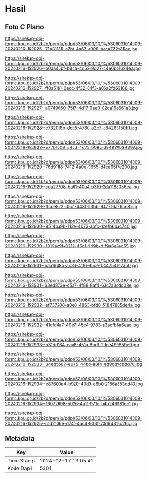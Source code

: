 # Hasil

## Foto C Plano

https://sirekap-obj-formc.kpu.go.id/2b2d/pemilu/pdpr/53/06/03/10/14/5306031014009-20240216-152925--71b31185-c7bf-4a67-a908-beca772e35ae.jpg

https://sirekap-obj-formc.kpu.go.id/2b2d/pemilu/pdpr/53/06/03/10/14/5306031014009-20240216-152926--b0aa45bf-b84a-4c52-9d27-c4e6bb1624ea.jpg

https://sirekap-obj-formc.kpu.go.id/2b2d/pemilu/pdpr/53/06/03/10/14/5306031014009-20240216-152927--ff8a51b1-0ecc-4f32-84f3-a86a2fd66186.jpg

https://sirekap-obj-formc.kpu.go.id/2b2d/pemilu/pdpr/53/06/03/10/14/5306031014009-20240216-152927--a0749060-75f7-4d17-9ae0-02ca19e661a3.jpg

https://sirekap-obj-formc.kpu.go.id/2b2d/pemilu/pdpr/53/06/03/10/14/5306031014009-20240216-152928--e732018b-dcb5-4780-a2c7-c84263150fff.jpg

https://sirekap-obj-formc.kpu.go.id/2b2d/pemilu/pdpr/53/06/03/10/14/5306031014009-20240216-152928--577b1006-a4cd-4d72-b08c-d54830b34396.jpg

https://sirekap-obj-formc.kpu.go.id/2b2d/pemilu/pdpr/53/06/03/10/14/5306031014009-20240216-152929--76d91ff8-7412-4a0e-9655-d4ea65f7e200.jpg

https://sirekap-obj-formc.kpu.go.id/2b2d/pemilu/pdpr/53/06/03/10/14/5306031014009-20240216-152929--cda27708-ba61-40a4-b3f0-2da1188056ea.jpg

https://sirekap-obj-formc.kpu.go.id/2b2d/pemilu/pdpr/53/06/03/10/14/5306031014009-20240216-152929--ffcce822-d5c1-443f-b3bb-947716a26cc8.jpg

https://sirekap-obj-formc.kpu.go.id/2b2d/pemilu/pdpr/53/06/03/10/14/5306031014009-20240216-152930--9514ba9b-113e-4073-abfc-12efb6dac740.jpg

https://sirekap-obj-formc.kpu.go.id/2b2d/pemilu/pdpr/53/06/03/10/14/5306031014009-20240216-152930--1819ac9f-8219-45c1-949b-d1f9a6e7ec55.jpg

https://sirekap-obj-formc.kpu.go.id/2b2d/pemilu/pdpr/53/06/03/10/14/5306031014009-20240216-152931--baa1948b-ac36-41f6-95ce-044754617a50.jpg

https://sirekap-obj-formc.kpu.go.id/2b2d/pemilu/pdpr/53/06/03/10/14/5306031014009-20240216-152931--63ed873e-c5a7-4f88-8af4-63c7a3ddc08e.jpg

https://sirekap-obj-formc.kpu.go.id/2b2d/pemilu/pdpr/53/06/03/10/14/5306031014009-20240216-152932--ef737208-a0e8-4863-bfd8-51847805de4a.jpg

https://sirekap-obj-formc.kpu.go.id/2b2d/pemilu/pdpr/53/06/03/10/14/5306031014009-20240216-152932--41efd4a7-49e7-45c4-9783-a3acfb6a6eaa.jpg

https://sirekap-obj-formc.kpu.go.id/2b2d/pemilu/pdpr/53/06/03/10/14/5306031014009-20240216-152933--b31dd164-caa8-451a-8bdf-2dce499859e9.jpg

https://sirekap-obj-formc.kpu.go.id/2b2d/pemilu/pdpr/53/06/03/10/14/5306031014009-20240216-152933--34ed5587-e945-44bd-a8f4-4d9cd9cbdd70.jpg

https://sirekap-obj-formc.kpu.go.id/2b2d/pemilu/pdpr/53/06/03/10/14/5306031014009-20240216-152934--e87600a4-b920-40d9-a8b0-2156a853dd40.jpg

https://sirekap-obj-formc.kpu.go.id/2b2d/pemilu/pdpr/53/06/03/10/14/5306031014009-20240216-152934--16072698-5026-4a11-971c-b4b246981ec1.jpg

https://sirekap-obj-formc.kpu.go.id/2b2d/pemilu/pdpr/53/06/03/10/14/5306031014009-20240216-152925--c1d2136e-d74f-4ac4-933f-73d9431ac26c.jpg


## Metadata

| Key        | Value               |
| ---------- | ------------------- |
| Time Stamp | 2024-02-17 13:05:41 |
| Kode Dapil | 5301                |



